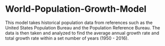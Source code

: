 # World-Population-Growth-Model
This model takes historical population data from references such as the United States Population Bureau and the Population Reference Bureau. The data is then taken and analyzed to find the average annual growth rate and total growth rate within a set number of years (1950 - 2016).
